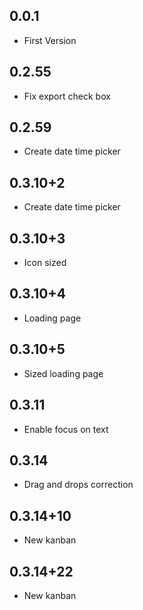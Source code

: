 ## 0.0.1
* First Version

## 0.2.55
* Fix export check box

## 0.2.59
* Create date time picker

## 0.3.10+2
* Create date time picker

## 0.3.10+3
* Icon sized

## 0.3.10+4
* Loading page

## 0.3.10+5
* Sized loading page

## 0.3.11
* Enable focus on text

## 0.3.14
* Drag and drops correction

## 0.3.14+10
* New kanban

## 0.3.14+22
* New kanban